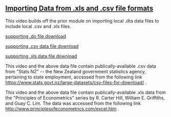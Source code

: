 ## [Importing Data from .xls and .csv file formats](https://pjakiela.github.io/stata/importExcelCSV.mp4)

This video builds off the prior module on importing local .dta data files to include local .csv and .xls files. 

[supporting .do file download](https://pjakiela.github.io/stata/importExcelCSV.do)

[supporting .csv data file download](https://pjakiela.github.io/stata/nzEmploymentData.csv)

[supporting .xls data file download](https://pjakiela.github.io/stata/airline.xls)

This video and the above data file contain publically-available .csv data from "Stats NZ" -- the New Zealand government statistics agency, pertaining to state employment, accessed from the following link https://www.stats.govt.nz/large-datasets/csv-files-for-download/ .

This video and the above data file contain publically-available .xls data from the "Principles of Econometrics" series by R. Carter Hill, William E. Griffiths, and Guay C. Lim. The data was accessed from the following link http://www.principlesofeconometrics.com/excel.htm .
